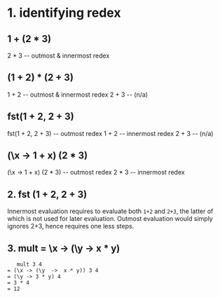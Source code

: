 # 1. identifying redex

## 1 + (2 * 3)
2 * 3 -- outmost & innermost redex

## (1 + 2) * (2 + 3)
1 + 2 -- outmost & innermost redex
2 + 3 -- (n/a)

## fst(1 + 2, 2 + 3)
fst(1 + 2, 2 + 3) -- outmost redex
1 + 2 -- innermost redex
2 + 3 -- (n/a)

## (\x -> 1 + x) (2 * 3)
(\x -> 1 + x) (2 * 3) -- outmost redex
2 * 3 -- innermost redex

## 2. fst (1 + 2, 2 + 3)
Innermost evaluation requires to evaluate both `1+2` and `2+3`, the latter of which is not used for later evaluation.
Outmost evaluation would simply ignores 2+3, hence requires one less steps.

## 3. mult = \x -> (\y  ->  x * y)

```
   mult 3 4
= (\x -> (\y  ->  x * y)) 3 4
= (\y -> 3 * y) 4
= 3 * 4
= 12
```

